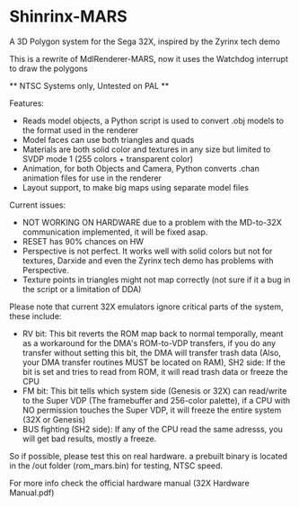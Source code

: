 # Shinrinx-MARS
A 3D Polygon system for the Sega 32X, inspired by the Zyrinx tech demo

This is a rewrite of MdlRenderer-MARS, now it uses the Watchdog interrupt to draw the polygons

** NTSC Systems only, Untested on PAL **

Features:
- Reads model objects, a Python script is used to convert .obj models to the format used in the renderer
- Model faces can use both triangles and quads
- Materials are both solid color and textures in any size but limited to SVDP mode 1 (255 colors + transparent color)
- Animation, for both Objects and Camera, Python converts .chan animation files for use in the renderer
- Layout support, to make big maps using separate model files

Current issues:
- NOT WORKING ON HARDWARE due to a problem with the MD-to-32X communication implemented, it will be fixed asap.
- RESET has 90% chances on HW
- Perspective is not perfect. It works well with solid colors but not for textures, Darxide and even the Zyrinx tech demo has problems with Perspective.
- Texture points in triangles might not map correctly (not sure if it a bug in the script or a limitation of DDA)

Please note that current 32X emulators ignore critical parts of the system, these include:
- RV bit: This bit reverts the ROM map back to normal temporally, meant as a workaround for the DMA's ROM-to-VDP transfers, if you do any transfer without setting this bit, the DMA will transfer trash data (Also, your DMA transfer routines MUST be located on RAM), SH2 side: If the bit is set and tries to read from ROM, it will read trash data or freeze the CPU
- FM bit: This bit tells which system side (Genesis or 32X) can read/write to the Super VDP (The framebuffer and 256-color palette), if a CPU with NO permission touches the Super VDP, it will freeze the entire system (32X or Genesis)
- BUS fighting (SH2 side): If any of the CPU read the same adresss, you will get bad results, mostly a freeze.

So if possible, please test this on real hardware. a prebuilt binary is located in the /out folder (rom_mars.bin) for testing, NTSC speed.

For more info check the official hardware manual (32X Hardware Manual.pdf)
